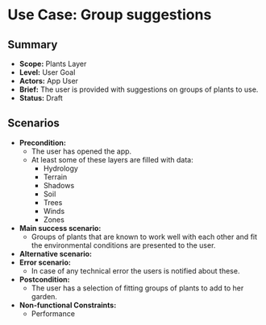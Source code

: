 # Use Case: Group suggestions

## Summary

- **Scope:** Plants Layer
- **Level:** User Goal
- **Actors:** App User
- **Brief:** The user is provided with suggestions on groups of plants to use.
- **Status:** Draft

## Scenarios

- **Precondition:**
  - The user has opened the app.
  - At least some of these layers are filled with data:
    - Hydrology
    - Terrain
    - Shadows
    - Soil
    - Trees
    - Winds
    - Zones
- **Main success scenario:**
  - Groups of plants that are known to work well with each other and fit the environmental conditions are presented to the user.
- **Alternative scenario:**
- **Error scenario:**
  - In case of any technical error the users is notified about these.
- **Postcondition:**
  - The user has a selection of fitting groups of plants to add to her garden.
- **Non-functional Constraints:**
  - Performance
